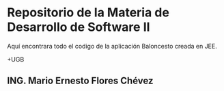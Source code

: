 Repositorio de la Materia de Desarrollo de Software II
======================================================

Aquí encontrara todo el codigo de la aplicación Baloncesto creada en JEE.

+UGB

ING. Mario Ernesto Flores Chévez
--------------------------------
